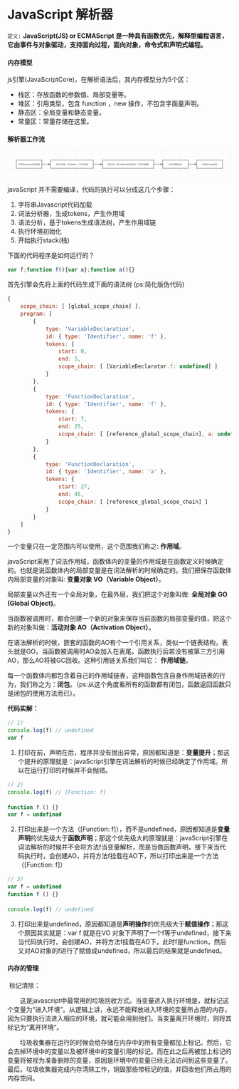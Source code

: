 # JavaScript 解析器

`定义:`  **JavaScript(JS) or ECMAScript 是一种具有函数优先，解释型编程语言，它由事件与对象驱动，支持面向过程，面向对象，命令式和声明式编程。**



#### 内存模型

js引擎(JavaScriptCore)，在解析语法后，其内存模型分为5个区：

* 栈区：存放函数的参数值、局部变量等。
* 堆区：引用类型，包含 function ，new 操作，不包含字面量声明。
* 静态区：全局变量和静态变量。
* 常量区：常量存储在这里。



#### 解析器工作流

![引擎工作流](./../.vuepress/images/JSWorkflowEngine.png)

javaScript 并不需要编译，代码的执行可以分成这几个步骤：

1. 字符串Javascript代码加载
2. 词法分析器，生成tokens，产生作用域
3. 语法分析，基于tokens生成语法树，产生作用域链
4. 执行环境初始化
5. 开始执行stack(栈)



下面的代码程序是如何运行的？

```javascript
var f;function f(){var a};function a(){}
```

首先引擎会先将上面的代码生成下面的语法树 (ps:简化版伪代码)

```javascript
{
    scope_chain: [ [global_scope_chain] ],
    program: [
        {
            type: 'VariableDeclaration',
            id: { type: 'Identifier', name: 'f' },
            tokens: { 
                start: 0, 
                end: 5,
                scope_chain: [ [VariableDeclarator.f: undefined] ]
            }
        },
        {
            type: 'FunctionDeclaration',
            id: { type: 'Identifier', name: 'f' },
            tokens: {  
                start: 7, 
                end: 25,
                scope_chain: [ [reference_global_scope_chain], a: undefined ]
            }
        },
        {
            type: 'FunctionDeclaration',
            id: { type: 'Identifier', name: 'a' },
            tokens: {  
                start: 27, 
                end: 45,
                scope_chain: [ [reference_global_scope_chain] ]
            }
        }
	]
}
```

一个变量只在一定范围内可以使用，这个范围我们称之: **作用域**。

javaScript采用了词法作用域，函数体内的变量的作用域是在函数定义时候确定的。也就是说函数体内的局部变量是在词法解析的时候确定的。我们把保存函数体内局部变量的对象叫: **变量对象 VO（Variable Object）**。

局部变量以外还有一个全局对象，在最外层，我们把这个对象叫做: **全局对象 GO (Global Object)**。 

当函数被调用时，都会创建一个新的对象来保存当前函数的局部变量的值，把这个新的对象叫做：**活动对象 AO（Activation Object）**。

在语法解析的时候，嵌套的函数的AO有个一个引用关系，类似一个链表结构，表头就是GO，当函数被调用时AO会加入在表尾。函数执行后若没有被第三方引用AO，那么AO将被GC回收。这种引用链关系我们叫它： **作用域链**。

每一个函数体内都包含着自己的作用域链表，这种函数包含自身作用域链表的行为，我们称之为：**闭包**。（ps:从这个角度看所有的函数都有闭包，函数返回函数只是闭包的使用方法而已）。

**代码实解：**

```javascript
// 1)
console.log(f) // undefined
var f
```

1)	打印在前，声明在后，程序并没有抛出异常，原因都知道是：**变量提升**；那这个提升的原理就是：javaScript引擎在词法解析的时候已经确定了作用域。所以在运行打印的时候并不会抛错。

```javascript
// 2)
console.log(f) // [Function: f]

function f () {}
var f = undefined
```

2)	打印出来是一个方法（[Function: f]），而不是undefined，原因都知道是**变量声明**的优先级大于**函数声明**；那这个优先级大的原理就是：javaScript引擎在词法解析的时候并不会将方法f当变量解析，而是当做函数声明，接下来当代码执行时，会创建AO，并将方法f挂载在AO下，所以打印出来是一个方法（[Function: f]）

```javascript
// 3)
var f = undefined
function f () {}

console.log(f) // undefined
```

3)	打印出来是undefined，原因都知道是**声明操作**的优先级大于**赋值操作**；那这个原因其实就是：var f 就是在VO 对象下声明了一个f等于undefined，接下来当代码执行时，会创建AO，并将方法f挂载在AO下，此时f是function，然后又对AO对象的f进行了赋值成undefined，所以最后的结果就是undefined。



#### 内存的管理

​	标记清除：

　　这是javascript中最常用的垃圾回收方式。当变量进入执行环境是，就标记这个变量为“进入环境”。从逻辑上讲，永远不能释放进入环境的变量所占用的内存，因为只要执行流进入相应的环境，就可能会用到他们。当变量离开环境时，则将其标记为“离开环境”。

　　垃圾收集器在运行的时候会给存储在内存中的所有变量都加上标记。然后，它会去掉环境中的变量以及被环境中的变量引用的标记。而在此之后再被加上标记的变量将被视为准备删除的变量，原因是环境中的变量已经无法访问到这些变量了。最后。垃圾收集器完成内存清除工作，销毁那些带标记的值，并回收他们所占用的内存空间。
